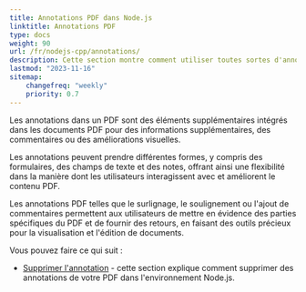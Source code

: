 ```yaml
---
title: Annotations PDF dans Node.js
linktitle: Annotations PDF
type: docs
weight: 90
url: /fr/nodejs-cpp/annotations/
description: Cette section montre comment utiliser toutes sortes d'annotations sur votre fichier PDF avec Aspose.PDF pour Node.js via C++.
lastmod: "2023-11-16"
sitemap:
    changefreq: "weekly"
    priority: 0.7
---
```


Les annotations dans un PDF sont des éléments supplémentaires intégrés dans les documents PDF pour des informations supplémentaires, des commentaires ou des améliorations visuelles.

Les annotations peuvent prendre différentes formes, y compris des formulaires, des champs de texte et des notes, offrant ainsi une flexibilité dans la manière dont les utilisateurs interagissent avec et améliorent le contenu PDF.

Les annotations PDF telles que le surlignage, le soulignement ou l'ajout de commentaires permettent aux utilisateurs de mettre en évidence des parties spécifiques du PDF et de fournir des retours, en faisant des outils précieux pour la visualisation et l'édition de documents.

Vous pouvez faire ce qui suit :

- [Supprimer l'annotation](/pdf/fr/nodejs-cpp/delete-annotation/) - cette section explique comment supprimer des annotations de votre PDF dans l'environnement Node.js.